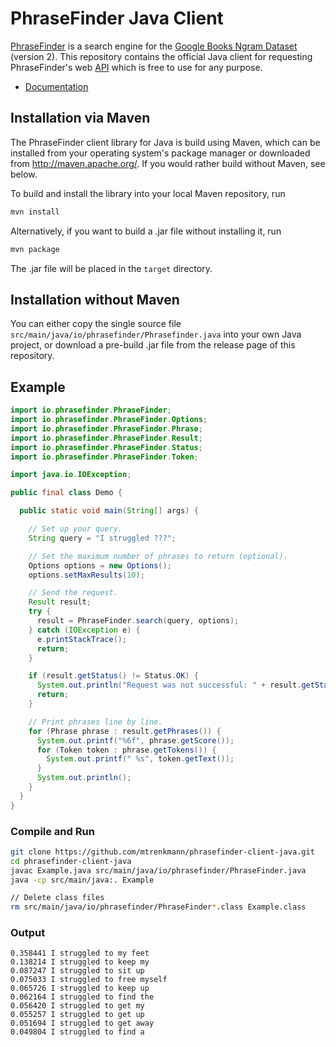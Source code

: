 # PhraseFinder Java Client

[PhraseFinder](http://phrasefinder.io) is a search engine for the [Google Books Ngram Dataset](http://storage.googleapis.com/books/ngrams/books/datasetsv2.html) (version 2). This repository contains the official Java client for requesting PhraseFinder's web [API](http://phrasefinder.io/api) which is free to use for any purpose.

* [Documentation](https://mtrenkmann.github.io/phrasefinder-client-java/)

## Installation via Maven

The PhraseFinder client library for Java is build using Maven, which can be installed from your operating system's package manager or downloaded from <http://maven.apache.org/>. If you would rather build without Maven, see below.

To build and install the library into your local Maven repository, run

```sh
mvn install
```

Alternatively, if you want to build a .jar file without installing it, run

```sh
mvn package
```

The .jar file will be placed in the `target` directory.


## Installation without Maven

You can either copy the single source file `src/main/java/io/phrasefinder/Phrasefinder.java` into your own Java project, or download a pre-build .jar file from the release page of this repository.


## Example

```java
import io.phrasefinder.PhraseFinder;
import io.phrasefinder.PhraseFinder.Options;
import io.phrasefinder.PhraseFinder.Phrase;
import io.phrasefinder.PhraseFinder.Result;
import io.phrasefinder.PhraseFinder.Status;
import io.phrasefinder.PhraseFinder.Token;

import java.io.IOException;

public final class Demo {

  public static void main(String[] args) {

    // Set up your query.
    String query = "I struggled ???";

    // Set the maximum number of phrases to return (optional).
    Options options = new Options();
    options.setMaxResults(10);

    // Send the request.
    Result result;
    try {
      result = PhraseFinder.search(query, options);
    } catch (IOException e) {
      e.printStackTrace();
      return;
    }

    if (result.getStatus() != Status.OK) {
      System.out.println("Request was not successful: " + result.getStatus());
      return;
    }

    // Print phrases line by line.
    for (Phrase phrase : result.getPhrases()) {
      System.out.printf("%6f", phrase.getScore());
      for (Token token : phrase.getTokens()) {
        System.out.printf(" %s", token.getText());
      }
      System.out.println();
    }
  }
}
```

### Compile and Run

```sh
git clone https://github.com/mtrenkmann/phrasefinder-client-java.git
cd phrasefinder-client-java
javac Example.java src/main/java/io/phrasefinder/PhraseFinder.java
java -cp src/main/java:. Example

// Delete class files
rm src/main/java/io/phrasefinder/PhraseFinder*.class Example.class
```

### Output

```
0.358441 I struggled to my feet
0.138214 I struggled to keep my
0.087247 I struggled to sit up
0.075033 I struggled to free myself
0.065726 I struggled to keep up
0.062164 I struggled to find the
0.056420 I struggled to get my
0.055257 I struggled to get up
0.051694 I struggled to get away
0.049804 I struggled to find a
```
